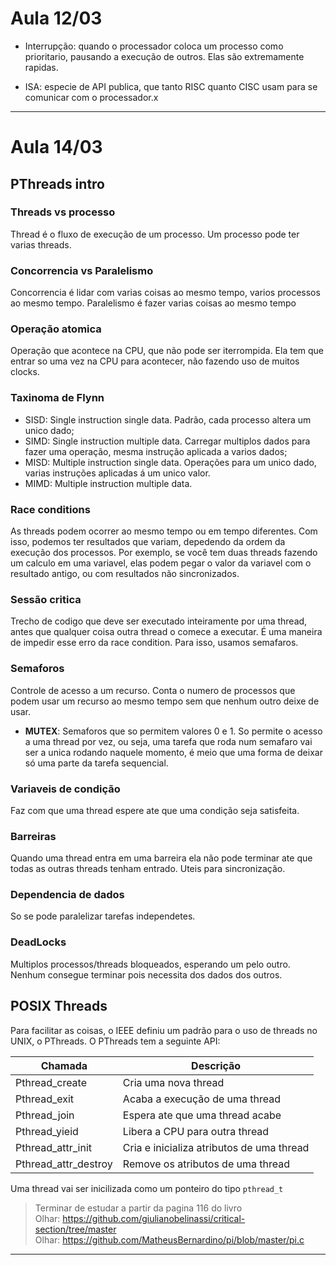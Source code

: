 # Aula 12/03

- Interrupção: quando o processador coloca um processo como prioritario, pausando a execução de outros. Elas são extremamente rapidas.

- ISA: especie de API publica, que tanto RISC quanto CISC usam para se comunicar com o processador.x

---

# Aula 14/03

## PThreads intro

### Threads vs processo
Thread é o fluxo de execução de um processo. Um processo pode ter varias threads.

### Concorrencia vs Paralelismo
Concorrencia é lidar com varias coisas ao mesmo tempo, varios processos ao mesmo tempo. Paralelismo é fazer varias coisas ao mesmo tempo

### Operação atomica
Operação que acontece na CPU, que não pode ser iterrompida. Ela tem que entrar so uma vez na CPU para acontecer, não fazendo uso de muitos clocks.

### Taxinoma de Flynn
- SISD: Single instruction single data. Padrão, cada processo altera um unico dado;
- SIMD: Single instruction multiple data. Carregar multiplos dados para fazer uma operação, mesma instrução aplicada a varios dados;
- MISD: Multiple instruction single data. Operações para um unico dado, varias instruções aplicadas á um unico valor.
- MIMD: Multiple instruction multiple data.

### Race conditions
As threads podem ocorrer ao mesmo tempo ou em tempo diferentes. Com isso, podemos ter resultados que variam, depedendo da ordem da execução dos processos. Por exemplo, se você tem duas threads fazendo um calculo em uma variavel, elas podem pegar o valor da variavel com o resultado antigo, ou com resultados não sincronizados.

### Sessão critica
Trecho de codigo que deve ser executado inteiramente por uma thread, antes que qualquer coisa outra thread o comece a executar. É uma maneira de impedir esse erro da race condition. Para isso, usamos semafaros.

### Semaforos
Controle de acesso a um recurso. Conta o numero de processos que podem usar um recurso ao mesmo tempo sem que nenhum outro deixe de usar.

 - **MUTEX**: Semaforos que so permitem valores 0 e 1. So permite o acesso a uma thread por vez, ou seja, uma tarefa que roda num semafaro vai ser a unica rodando naquele momento, é meio que uma forma de deixar só uma parte da tarefa sequencial.

### Variaveis de condição
Faz com que uma thread espere ate que uma condição seja satisfeita.

### Barreiras
Quando uma thread entra em uma barreira ela não pode terminar ate que todas as outras threads tenham entrado. Uteis para sincronização.

### Dependencia de dados
So se pode paralelizar tarefas independetes.

### DeadLocks
Multiplos processos/threads bloqueados, esperando um pelo outro. Nenhum consegue terminar pois necessita dos dados dos outros.

## POSIX Threads
Para facilitar as coisas, o IEEE definiu um padrão para o uso de threads no UNIX, o PThreads. O PThreads tem a seguinte API:

| Chamada | Descrição |
| --- | --- |
|Pthread_create|Cria uma nova thread|
|Pthread_exit|Acaba a execução de uma thread|
|Pthread_join|Espera ate que uma thread acabe|
|Pthread_yieid|Libera a CPU para outra thread|
|Pthread_attr_init|Cria e inicializa atributos de uma thread|
|Pthread_attr_destroy|Remove os atributos de uma thread|

Uma thread vai ser inicilizada como um ponteiro do tipo `pthread_t`

> Terminar de estudar a partir da pagina 116 do livro   
> Olhar: https://github.com/giulianobelinassi/critical-section/tree/master   
> Olhar: https://github.com/MatheusBernardino/pi/blob/master/pi.c
---
